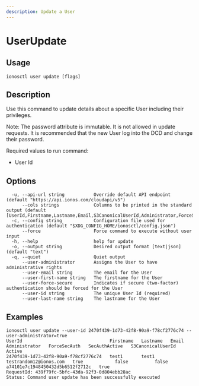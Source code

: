 ```yaml
---
description: Update a User
---
```


# UserUpdate

## Usage

```text
ionosctl user update [flags]
```

## Description

Use this command to update details about a specific User including their privileges.

Note: The password attribute is immutable. It is not allowed in update requests. It is recommended that the new User log into the DCD and change their password.

Required values to run command:

* User Id

## Options

```text
  -u, --api-url string           Override default API endpoint (default "https://api.ionos.com/cloudapi/v5")
      --cols strings             Columns to be printed in the standard output (default [UserId,Firstname,Lastname,Email,S3CanonicalUserId,Administrator,ForceSecAuth,SecAuthActive,Active])
  -c, --config string            Configuration file used for authentication (default "$XDG_CONFIG_HOME/ionosctl/config.json")
      --force                    Force command to execute without user input
  -h, --help                     help for update
  -o, --output string            Desired output format [text|json] (default "text")
  -q, --quiet                    Quiet output
      --user-administrator       Assigns the User to have administrative rights
      --user-email string        The email for the User
      --user-first-name string   The firstname for the User
      --user-force-secure        Indicates if secure (two-factor) authentication should be forced for the User
      --user-id string           The unique User Id (required)
      --user-last-name string    The lastname for the User
```

## Examples

```text
ionosctl user update --user-id 2470f439-1d73-42f8-90a9-f78cf2776c74 --user-administrator=true
UserId                                 Firstname   Lastname   Email                    Administrator   ForceSecAuth   SecAuthActive   S3CanonicalUserId                  Active
2470f439-1d73-42f8-90a9-f78cf2776c74   test1       test1      testrandom12@ionos.com   true            false          false           a74101e7c1948450432d5b6512f2712c   true
RequestId: 439f79fc-5bfc-43da-92f3-0d804ebb28ac
Status: Command user update has been successfully executed
```

